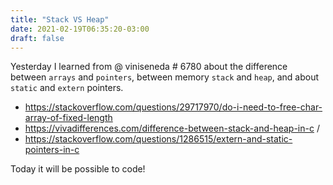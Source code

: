 ```yaml
---
title: "Stack VS Heap"
date: 2021-02-19T06:35:20-03:00
draft: false
---
```


Yesterday I learned from @ viniseneda # 6780
about the difference between `arrays` and `pointers`, between memory `stack` and `heap`, and about `static` and `extern` pointers.

- https://stackoverflow.com/questions/29717970/do-i-need-to-free-char-array-of-fixed-length
- https://vivadifferences.com/difference-between-stack-and-heap-in-c /
- https://stackoverflow.com/questions/1286515/extern-and-static-pointers-in-c

Today it will be possible to code!
